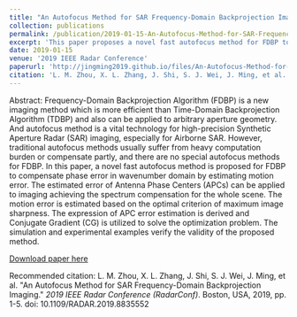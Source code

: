 ```yaml
---
title: "An Autofocus Method for SAR Frequency-Domain Backprojection Imaging"
collection: publications
permalink: /publication/2019-01-15-An-Autofocus-Method-for-SAR-Frequency-Domain-Backprojection-Imaging
excerpt: 'This paper proposes a novel fast autofocus method for FDBP to compensate phase error in wavenumber domain by estimating motion error.'
date: 2019-01-15
venue: '2019 IEEE Radar Conference'
paperurl: 'http://jingming2019.github.io/files/An-Autofocus-Method-for-SAR-Frequency-Domain-Backprojection-Imaging.pdf'
citation: 'L. M. Zhou, X. L. Zhang, J. Shi, S. J. Wei, J. Ming, et al. &quot;An Autofocus Method for SAR Frequency-Domain Backprojection Imaging.&quot; <i>2019 IEEE Radar Conference (RadarConf)</i>. Boston, USA, 2019, pp. 1-5. doi: 10.1109/RADAR.2019.8835552'
---
```

Abstract: Frequency-Domain Backprojection Algorithm (FDBP) is a new imaging method which is more efficient than Time-Domain Backprojection Algorithm (TDBP) and also can be applied to arbitrary aperture geometry. And autofocus method is a vital technology for high-precision Synthetic Aperture Radar (SAR) imaging, especially for Airborne SAR. However, traditional autofocus methods usually suffer from heavy computation burden or compensate partly, and there are no special autofocus methods for FDBP. In this paper, a novel fast autofocus method is proposed for FDBP to compensate phase error in wavenumber domain by estimating motion error. The estimated error of Antenna Phase Centers (APCs) can be applied to imaging achieving the spectrum compensation for the whole scene. The motion error is estimated based on the optimal criterion of maximum image sharpness. The expression of APC error estimation is derived and Conjugate Gradient (CG) is utilized to solve the optimization problem. The simulation and experimental examples verify the validity of the proposed method.

[Download paper here](http://jingming2019.github.io/files/An-Autofocus-Method-for-SAR-Frequency-Domain-Backprojection-Imaging.pdf)

Recommended citation: L. M. Zhou, X. L. Zhang, J. Shi, S. J. Wei, J. Ming, et al. &quot;An Autofocus Method for SAR Frequency-Domain Backprojection Imaging.&quot; <i>2019 IEEE Radar Conference (RadarConf)</i>. Boston, USA, 2019, pp. 1-5. doi: 10.1109/RADAR.2019.8835552